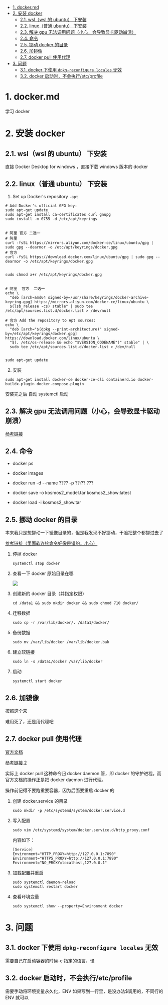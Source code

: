 <!-- TOC -->

- [1. docker.md](#1-dockermd)
- [2. 安装 docker](#2-安装-docker)
  - [2.1. wsl（wsl 的 ubuntu） 下安装](#21-wslwsl-的-ubuntu-下安装)
  - [2.2. linux（普通 ubuntu） 下安装](#22-linux普通-ubuntu-下安装)
  - [2.3. 解决 gpu 无法调用问题（小心，会导致显卡驱动崩溃）](#23-解决-gpu-无法调用问题小心会导致显卡驱动崩溃)
  - [2.4. 命令](#24-命令)
  - [2.5. 挪动 docker 的目录](#25-挪动-docker-的目录)
  - [2.6. 加镜像](#26-加镜像)
  - [2.7. docker pull 使用代理](#27-docker-pull-使用代理)
- [3. 问题](#3-问题)
  - [3.1. docker 下使用 `dpkg-reconfigure locales` 无效](#31-docker-下使用-dpkg-reconfigure-locales-无效)
  - [3.2. docker 启动时，不会执行/etc/profile](#32-docker-启动时不会执行etcprofile)

<!-- /TOC -->

# 1. docker.md

学习 docker

# 2. 安装 docker

## 2.1. wsl（wsl 的 ubuntu） 下安装

直接 Docker Desktop for windows ，直接下载 windows 版本的 docker

## 2.2. linux（普通 ubuntu） 下安装

1. Set up Docker's repository `.apt`

```
# Add Docker's official GPG key:
sudo apt-get update
sudo apt-get install ca-certificates curl gnupg
sudo install -m 0755 -d /etc/apt/keyrings


# 阿里 官方 二选一
# 阿里
curl -fsSL https://mirrors.aliyun.com/docker-ce/linux/ubuntu/gpg | sudo gpg --dearmor -o /etc/apt/keyrings/docker.gpg
# 官方
curl -fsSL https://download.docker.com/linux/ubuntu/gpg | sudo gpg --dearmor -o /etc/apt/keyrings/docker.gpg


sudo chmod a+r /etc/apt/keyrings/docker.gpg


# 阿里  官方  二选一
echo \
  "deb [arch=amd64 signed-by=/usr/share/keyrings/docker-archive-keyring.gpg] https://mirrors.aliyun.com/docker-ce/linux/ubuntu \
  $(lsb_release -cs) stable" | sudo tee /etc/apt/sources.list.d/docker.list > /dev/null

# 官方 Add the repository to Apt sources:
echo \
  "deb [arch="$(dpkg --print-architecture)" signed-by=/etc/apt/keyrings/docker.gpg] https://download.docker.com/linux/ubuntu \
  "$(. /etc/os-release && echo "$VERSION_CODENAME")" stable" | \
  sudo tee /etc/apt/sources.list.d/docker.list > /dev/null


sudo apt-get update
```

2. 安装

```
sudo apt-get install docker-ce docker-ce-cli containerd.io docker-buildx-plugin docker-compose-plugin
```

安装完之后 自动 systemctl 启动

## 2.3. 解决 gpu 无法调用问题（小心，会导致显卡驱动崩溃）

[参考链接](https://docs.nvidia.com/datacenter/cloud-native/container-toolkit/latest/install-guide.html)

## 2.4. 命令

- docker ps

- docker images

- docker run -d --name ???? -p ??:?? ???

- docker save -o kosmos2_model.tar kosmos2_show:latest

- docker load -i kosmos2_show.tar

## 2.5. 挪动 docker 的目录

本来我只是想挪动一下镜像目录的，但是我发现不好挪动，干脆把整个都挪过去了

[参考链接（里面软连接命令好像是错的，小心）](https://developer.aliyun.com/article/785312)

1. 停掉 docker

   ```
   systemctl stop docker
   ```

2. 查看一下 docker 原始目录在哪

   ![](https://cdn.jsdelivr.net/gh/gf9276/image/docker/E6{FZE[PK8_@98@ECNWG@OB.png)

3. 创建新的 docker 目录（并指定权限）

   ```
   cd /data1 && sudo mkdir docker && sudo chmod 710 docker/
   ```

4. 迁移数据

   ```
   sudo cp -r /var/lib/docker/. /data1/docker/
   ```

5. 备份数据

   ```
   sudo mv /var/lib/docker /var/lib/docker.bak
   ```

6. 建立软链接

   ```
   sudo ln -s /data1/docker /var/lib/docker
   ```

7. 启动

   ```
   systemctl start docker
   ```

## 2.6. 加镜像

[按照这个来](https://cr.console.aliyun.com/cn-huhehaote/instances/mirrors)

难用死了，还是用代理吧

## 2.7. docker pull 使用代理

[官方文档](https://docs.docker.com/config/daemon/systemd/#httphttps-proxy)

[参考链接 2](https://www.cnblogs.com/cocoajin/p/15513305.html)

实际上 docker pull 这种命令归 docker daemon 管，即 docker 的守护进程。而官方文档的操作正是把 docker daemon 进行代理。

操作前记得不要跑重要容器，因为后面要重启 docker 的

1. 创建 docker.service 的目录

   ```
   sudo mkdir -p /etc/systemd/system/docker.service.d
   ```

2. 写入配置

   ```
   sudo vim /etc/systemd/system/docker.service.d/http_proxy.conf
   ```

   内容如下：

   ```
   [Service]
   Environment="HTTP_PROXY=http://127.0.0.1:7890"
   Environment="HTTPS_PROXY=http://127.0.0.1:7890"
   Environment="NO_PROXY=localhost,127.0.0.1"
   ```

3. 加载配置并重启

   ```
   sudo systemctl daemon-reload
   sudo systemctl restart docker
   ```

4. 查看环境变量

   ```
   sudo systemctl show --property=Environment docker
   ```

# 3. 问题

## 3.1. docker 下使用 `dpkg-reconfigure locales` 无效

需要自己在启动容器的时候-e 指定的语言，怪

## 3.2. docker 启动时，不会执行/etc/profile

需要手动将环境变量永久化，ENV 如果写到一行里，是没办法$调用的，不同行的 ENV 就可以
